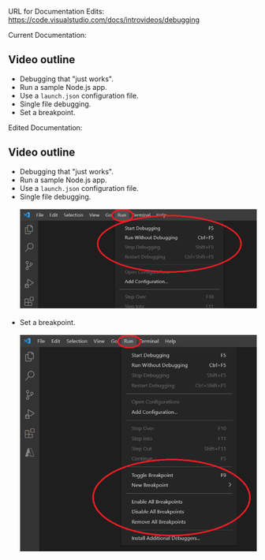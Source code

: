 URL for Documentation Edits: https://code.visualstudio.com/docs/introvideos/debugging

Current Documentation:

<h2 id="_video-outline" data-needslink="_video-outline">Video outline</h2>
<ul>
<li>Debugging that &quot;just works&quot;.</li>
<li>Run a sample Node.js app.</li>
<li>Use a <code>launch.json</code> configuration file.</li>
<li>Single file debugging.</li>
<li>Set a breakpoint.</li>
</ul>

Edited Documentation:

<h2 id="_video-outline" data-needslink="_video-outline">Video outline</h2>
<ul>
<li>Debugging that &quot;just works&quot;.</li>
<li>Run a sample Node.js app.</li>
<li>Use a <code>launch.json</code> configuration file.</li>
<li>Single file debugging.</li><br>
<img src="Debugging-Screenshots/single-file-debugging.png"><br><br>
<li>Set a breakpoint.</li><br>
<img src="Debugging-Screenshots/breakpoints.png"><br><br>
</ul>